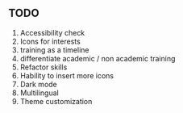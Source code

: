 TODO
---

1. Accessibility check
2. Icons for interests
3. training as a timeline
4. differentiate academic / non academic training
5. Refactor skills
6. Hability to insert more icons
7. Dark mode
8. Multilingual
9. Theme customization
